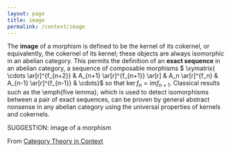 ```yaml
---
layout: page
title: image
permalink: /context/image
---
```

The **image** of a morphism is defined to be the kernel of its cokernel, or equivalently, the cokernel of its kernel; these objects are always isomorphic in an abelian category. This permits the definition of an **exact sequence** in an abelian category, a sequence of composable morphisms $ \xymatrix{ \cdots \ar[r]^{f_{n+2}} & A_{n+1} \ar[r]^{f_{n+1}} \ar[r] & A_n \ar[r]^{f_n} & A_{n-1} \ar[r]^{f_{n-1}} & \cdots}$ so that $\ker f_n = \mathrm{im} f_{n+1}$. Classical results such as the \emph{five lemma}, which is used to detect isomorphisms between a pair of exact sequences, can be proven by general abstract nonsense in any abelian category using the universal properties of kernels and cokernels.

SUGGESTION: image of a morphism

From [Category Theory in Context](https://mathgloss.github.io/MathGloss/context.html)